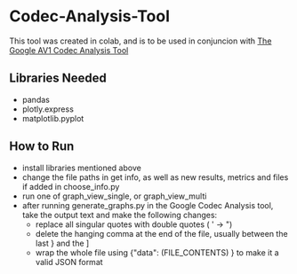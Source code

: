 # Codec-Analysis-Tool
This tool was created in colab, and is to be used in conjuncion with [The Google AV1 Codec Analysis Tool](https://github.com/googleinterns/av1-codec-comparison "Go to Github")

## Libraries Needed
- pandas
- plotly.express
- matplotlib.pyplot

## How to Run
- install libraries mentioned above
- change the file paths in get info, as well as new results, metrics and files if added in choose_info.py
- run one of graph_view_single, or graph_view_multi
- after running generate_graphs.py in the Google Codec Analysis tool, take the output text and make the following changes:
  - replace all singular quotes with double quotes ( ' -> ")
  - delete the hanging comma at the end of the file, usually between the last } and the ] 
  - wrap the whole file using {"data": (FILE_CONTENTS) } to make it a valid JSON format

